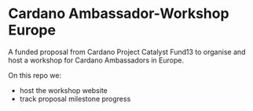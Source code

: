 # Cardano Ambassador-Workshop Europe

A funded proposal from Cardano Project Catalyst Fund13 to organise and host a workshop for Cardano Ambassadors in Europe.

On this repo we:
- host the workshop website
- track proposal milestone progress

